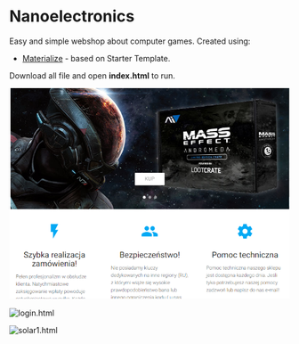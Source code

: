 # Nanoelectronics
Easy and simple webshop about computer games.  Created using:
* [Materialize] - based on Starter Template.

Download all file and open **index.html** to run.

 ![index.html](img/git/index.png)

 ![login.html](img/git/zakup/akcesoria.png)

 ![solar1.html](img/git/akcesoria/zakup.png)


[Materialize]: <https://materializecss.com/getting-started.html>

